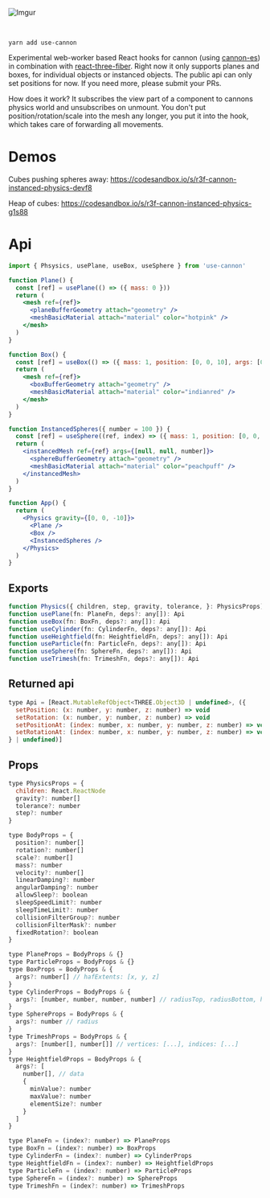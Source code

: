 ![Imgur](https://imgur.com/FpBsJPL.jpg)

<br/>

    yarn add use-cannon

Experimental web-worker based React hooks for cannon (using [cannon-es](https://github.com/drcmda/cannon-es)) in combination with [react-three-fiber](https://github.com/react-spring/react-three-fiber). Right now it only supports planes and boxes, for individual objects or instanced objects. The public api can only set positions for now. If you need more, please submit your PRs.

How does it work? It subscribes the view part of a component to cannons physics world and unsubscribes on unmount. You don't put position/rotation/scale into the mesh any longer, you put it into the hook, which takes care of forwarding all movements.

# Demos

Cubes pushing spheres away: https://codesandbox.io/s/r3f-cannon-instanced-physics-devf8

Heap of cubes: https://codesandbox.io/s/r3f-cannon-instanced-physics-g1s88

# Api

```jsx
import { Phsysics, usePlane, useBox, useSphere } from 'use-cannon'

function Plane() {
  const [ref] = usePlane(() => ({ mass: 0 }))
  return (
    <mesh ref={ref}>
      <planeBufferGeometry attach="geometry" />
      <meshBasicMaterial attach="material" color="hotpink" />
    </mesh>
  )
}

function Box() {
  const [ref] = useBox(() => ({ mass: 1, position: [0, 0, 10], args: [0.5, 0.5, 0.5] }))
  return (
    <mesh ref={ref}>
      <boxBufferGeometry attach="geometry" />
      <meshBasicMaterial attach="material" color="indianred" />
    </mesh>
  )
}

function InstancedSpheres({ number = 100 }) {
  const [ref] = useSphere((ref, index) => ({ mass: 1, position: [0, 0, index + 10], args: 0.5 }))
  return (
    <instancedMesh ref={ref} args={[null, null, number]}>
      <sphereBufferGeometry attach="geometry" />
      <meshBasicMaterial attach="material" color="peachpuff" />
    </instancedMesh>
  )
}

function App() {
  return (
    <Physics gravity={[0, 0, -10]}>
      <Plane />
      <Box />
      <InstancedSpheres />
    </Physics>
  )
}
```

## Exports

```jsx
function Physics({ children, step, gravity, tolerance, }: PhysicsProps): React.ReactNode
function usePlane(fn: PlaneFn, deps?: any[]): Api
function useBox(fn: BoxFn, deps?: any[]): Api
function useCylinder(fn: CylinderFn, deps?: any[]): Api
function useHeightfield(fn: HeightfieldFn, deps?: any[]): Api
function useParticle(fn: ParticleFn, deps?: any[]): Api
function useSphere(fn: SphereFn, deps?: any[]): Api
function useTrimesh(fn: TrimeshFn, deps?: any[]): Api
```

## Returned api

```jsx
type Api = [React.MutableRefObject<THREE.Object3D | undefined>, ({
  setPosition: (x: number, y: number, z: number) => void
  setRotation: (x: number, y: number, z: number) => void
  setPositionAt: (index: number, x: number, y: number, z: number) => void
  setRotationAt: (index: number, x: number, y: number, z: number) => void
} | undefined)]
```

## Props

```jsx
type PhysicsProps = {
  children: React.ReactNode
  gravity?: number[]
  tolerance?: number
  step?: number
}

type BodyProps = {
  position?: number[]
  rotation?: number[]
  scale?: number[]
  mass?: number
  velocity?: number[]
  linearDamping?: number
  angularDamping?: number
  allowSleep?: boolean
  sleepSpeedLimit?: number
  sleepTimeLimit?: number
  collisionFilterGroup?: number
  collisionFilterMask?: number
  fixedRotation?: boolean
}

type PlaneProps = BodyProps & {}
type ParticleProps = BodyProps & {}
type BoxProps = BodyProps & {
  args?: number[] // hafExtents: [x, y, z]
}
type CylinderProps = BodyProps & {
  args?: [number, number, number, number] // radiusTop, radiusBottom, height, numSegments
}
type SphereProps = BodyProps & {
  args?: number // radius
}
type TrimeshProps = BodyProps & {
  args?: [number[], number[]] // vertices: [...], indices: [...]
}
type HeightfieldProps = BodyProps & {
  args?: [
    number[], // data
    {
      minValue?: number
      maxValue?: number
      elementSize?: number
    }
  ]
}

type PlaneFn = (index?: number) => PlaneProps
type BoxFn = (index?: number) => BoxProps
type CylinderFn = (index?: number) => CylinderProps
type HeightfieldFn = (index?: number) => HeightfieldProps
type ParticleFn = (index?: number) => ParticleProps
type SphereFn = (index?: number) => SphereProps
type TrimeshFn = (index?: number) => TrimeshProps
```

